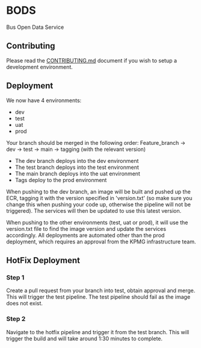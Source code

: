 # BODS

Bus Open Data Service

## Contributing

Please read the [CONTRIBUTING.md](CONTRIBUTING.md) document if you wish to setup
a development environment.

## Deployment

We now have 4 environments:

- dev
- test
- uat
- prod

Your branch should be merged in the following order:
Feature_branch -> dev -> test -> main -> tagging (with the relevant version)

- The dev branch deploys into the dev environment
- The test branch deploys into the test environment
- The main branch deploys into the uat environment
- Tags deploy to the prod environment

When pushing to the dev branch, an image will be built and pushed up the ECR,
tagging it with the version specified in 'version.txt' (so make sure you change
this when pushing your code up, otherwise the pipeline will not be triggered).
The services will then be updated to use this latest version.

When pushing to the other environments (test, uat or prod), it will use the version.txt
file to find the image version and update the services accordingly.
All deployments are automated other than the prod deployment, which requires an
approval from the KPMG infrastructure team.

## HotFix Deployment

### Step 1

Create a pull request from your branch into test, obtain approval and merge.
This will trigger the test pipeline.
The test pipeline should fail as the image does not exist.

### Step 2

Navigate to the hotfix pipeline and trigger it from the test branch. This will
trigger the build and will take around 1:30 minutes to complete.
